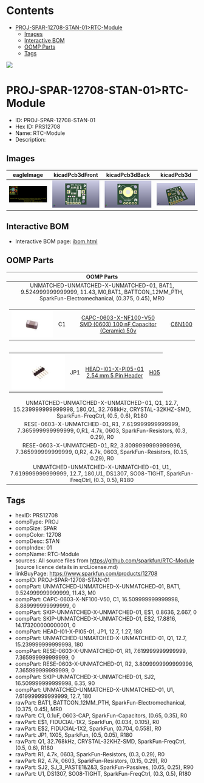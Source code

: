 



Contents
========

* [PROJ-SPAR-12708-STAN-01>RTC-Module](#proj-spar-12708-stan-01rtc-module)
	* [Images](#images)
	* [Interactive BOM](#interactive-bom)
	* [OOMP Parts](#oomp-parts)
	* [Tags](#tags)
  
![][im]
# PROJ-SPAR-12708-STAN-01>RTC-Module

- ID: PROJ-SPAR-12708-STAN-01
- Hex ID: PRS12708
- Name: RTC-Module
- Description: 

## Images
  
  

|eagleImage|kicadPcb3dFront|kicadPcb3dBack|kicadPcb3d|
| :---: | :---: | :---: | :---: |
|[![eagleImage](eagleImage_140.png)](eagleImage_600.png)|[![kicadPcb3dFront](kicadPcb3dFront_140.png)](kicadPcb3dFront_600.png)|[![kicadPcb3dBack](kicadPcb3dBack_140.png)](kicadPcb3dBack_600.png)|[![kicadPcb3d](kicadPcb3d_140.png)](kicadPcb3d_600.png)|

## Interactive BOM

- Interactive BOM page: [ibom.html](kicad/bom/ibom.html)

## OOMP Parts
  

|OOMP Parts|
| :---: |
|UNMATCHED-UNMATCHED-X-UNMATCHED-01, BAT1, 9.524999999999999, 11.43, M0,BAT1, BATTCON_12MM_PTH, SparkFun-Electromechanical, (0.375, 0.45), MR0|
|<table><tr><td>![CAPC-0603-X-NF100-V50](https://raw.githubusercontent.com/oomlout/oomlout_OOMP_parts/main/CAPC-0603-X-NF100-V50/image_140.jpg)</td><td> C1</td><td>[CAPC-0603-X-NF100-V50<br>SMD (0603) 100 nF Capacitor (Ceramic) 50v](https://github.com/oomlout/oomlout_OOMP_parts/tree/main/CAPC-0603-X-NF100-V50/)</td><td>[C6N100](https://github.com/oomlout/oomlout_OOMP_parts/tree/main/CAPC-0603-X-NF100-V50/)</td></tr></table>|
|<table><tr><td>![HEAD-I01-X-PI05-01](https://raw.githubusercontent.com/oomlout/oomlout_OOMP_parts/main/HEAD-I01-X-PI05-01/image_140.jpg)</td><td> JP1</td><td>[HEAD-I01-X-PI05-01<br>2.54 mm 5 Pin Header](https://github.com/oomlout/oomlout_OOMP_parts/tree/main/HEAD-I01-X-PI05-01/)</td><td>[H05](https://github.com/oomlout/oomlout_OOMP_parts/tree/main/HEAD-I01-X-PI05-01/)</td></tr></table>|
|UNMATCHED-UNMATCHED-X-UNMATCHED-01, Q1, 12.7, 15.239999999999998, 180,Q1, 32.768kHz, CRYSTAL-32KHZ-SMD, SparkFun-FreqCtrl, (0.5, 0.6), R180|
|RESE-0603-X-UNMATCHED-01, R1, 7.619999999999999, 7.365999999999999, 0,R1, 4.7k, 0603, SparkFun-Resistors, (0.3, 0.29), R0|
|RESE-0603-X-UNMATCHED-01, R2, 3.8099999999999996, 7.365999999999999, 0,R2, 4.7k, 0603, SparkFun-Resistors, (0.15, 0.29), R0|
|UNMATCHED-UNMATCHED-X-UNMATCHED-01, U1, 7.619999999999999, 12.7, 180,U1, DS1307, SO08-TIGHT, SparkFun-FreqCtrl, (0.3, 0.5), R180|

## Tags

- hexID: PRS12708
- oompType: PROJ
- oompSize: SPAR
- oompColor: 12708
- oompDesc: STAN
- oompIndex: 01
- oompName: RTC-Module
- sources: All source files from https://github.com/sparkfun/RTC-Module (source licence details in srcLicense.md)
- linkBuyPage: https://www.sparkfun.com/products/12708
- oompID: PROJ-SPAR-12708-STAN-01
- oompPart: UNMATCHED-UNMATCHED-X-UNMATCHED-01, BAT1, 9.524999999999999, 11.43, M0
- oompPart: CAPC-0603-X-NF100-V50, C1, 16.509999999999998, 8.889999999999999, 0
- oompPart: SKIP-UNMATCHED-X-UNMATCHED-01, E$1, 0.8636, 2.667, 0
- oompPart: SKIP-UNMATCHED-X-UNMATCHED-01, E$2, 17.8816, 14.173200000000001, 0
- oompPart: HEAD-I01-X-PI05-01, JP1, 12.7, 1.27, 180
- oompPart: UNMATCHED-UNMATCHED-X-UNMATCHED-01, Q1, 12.7, 15.239999999999998, 180
- oompPart: RESE-0603-X-UNMATCHED-01, R1, 7.619999999999999, 7.365999999999999, 0
- oompPart: RESE-0603-X-UNMATCHED-01, R2, 3.8099999999999996, 7.365999999999999, 0
- oompPart: SKIP-UNMATCHED-X-UNMATCHED-01, SJ2, 16.509999999999998, 6.35, 90
- oompPart: UNMATCHED-UNMATCHED-X-UNMATCHED-01, U1, 7.619999999999999, 12.7, 180
- rawPart: BAT1, BATTCON_12MM_PTH, SparkFun-Electromechanical, (0.375, 0.45), MR0
- rawPart: C1, 0.1uF, 0603-CAP, SparkFun-Capacitors, (0.65, 0.35), R0
- rawPart: E$1, FIDUCIAL-1X2, SparkFun, (0.034, 0.105), R0
- rawPart: E$2, FIDUCIAL-1X2, SparkFun, (0.704, 0.558), R0
- rawPart: JP1, 1X05, SparkFun, (0.5, 0.05), R180
- rawPart: Q1, 32.768kHz, CRYSTAL-32KHZ-SMD, SparkFun-FreqCtrl, (0.5, 0.6), R180
- rawPart: R1, 4.7k, 0603, SparkFun-Resistors, (0.3, 0.29), R0
- rawPart: R2, 4.7k, 0603, SparkFun-Resistors, (0.15, 0.29), R0
- rawPart: SJ2, SJ_3_PASTE1&2&3, SparkFun-Passives, (0.65, 0.25), R90
- rawPart: U1, DS1307, SO08-TIGHT, SparkFun-FreqCtrl, (0.3, 0.5), R180



[im]: kicadPcb3d_450.png
